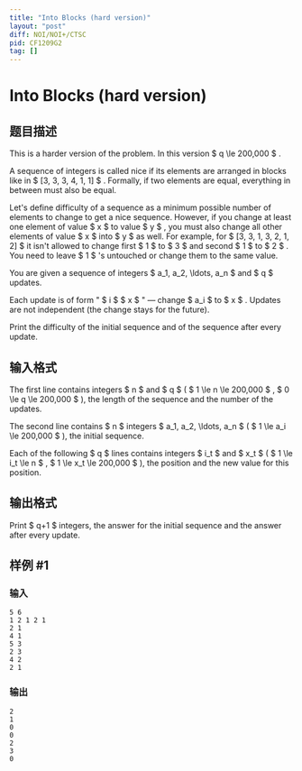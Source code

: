 ```yaml
---
title: "Into Blocks (hard version)"
layout: "post"
diff: NOI/NOI+/CTSC
pid: CF1209G2
tag: []
---
```


# Into Blocks (hard version)

## 题目描述

This is a harder version of the problem. In this version $ q \le 200\,000 $ .

A sequence of integers is called nice if its elements are arranged in blocks like in $ [3, 3, 3, 4, 1, 1] $ . Formally, if two elements are equal, everything in between must also be equal.

Let's define difficulty of a sequence as a minimum possible number of elements to change to get a nice sequence. However, if you change at least one element of value $ x $ to value $ y $ , you must also change all other elements of value $ x $ into $ y $ as well. For example, for $ [3, 3, 1, 3, 2, 1, 2] $ it isn't allowed to change first $ 1 $ to $ 3 $ and second $ 1 $ to $ 2 $ . You need to leave $ 1 $ 's untouched or change them to the same value.

You are given a sequence of integers $ a_1, a_2, \ldots, a_n $ and $ q $ updates.

Each update is of form " $ i $ $ x $ " — change $ a_i $ to $ x $ . Updates are not independent (the change stays for the future).

Print the difficulty of the initial sequence and of the sequence after every update.

## 输入格式

The first line contains integers $ n $ and $ q $ ( $ 1 \le n \le 200\,000 $ , $ 0 \le q \le 200\,000 $ ), the length of the sequence and the number of the updates.

The second line contains $ n $ integers $ a_1, a_2, \ldots, a_n $ ( $ 1 \le a_i \le 200\,000 $ ), the initial sequence.

Each of the following $ q $ lines contains integers $ i_t $ and $ x_t $ ( $ 1 \le i_t \le n $ , $ 1 \le x_t \le 200\,000 $ ), the position and the new value for this position.

## 输出格式

Print $ q+1 $ integers, the answer for the initial sequence and the answer after every update.

## 样例 #1

### 输入

```
5 6
1 2 1 2 1
2 1
4 1
5 3
2 3
4 2
2 1

```

### 输出

```
2
1
0
0
2
3
0

```

